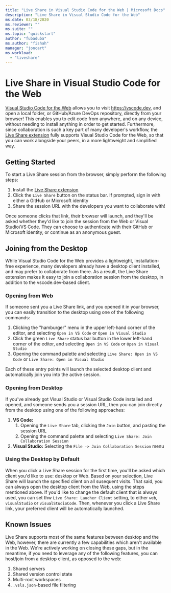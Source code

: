 ```yaml
---
title: "Live Share in Visual Studio Code for the Web | Microsoft Docs"
description: "Live Share in Visual Studio Code for the Web"
ms.date: 03/18/2020
ms.reviewer: ""
ms.suite: ""
ms.topic: "quickstart"
author: "fubaduba"
ms.author: "fishah"
manager: "joncart"
ms.workload: 
  - "liveshare"
---
```


<!--
Copyright &copy; Microsoft Corporation
All rights reserved.
Creative Commons Attribution 4.0 License (International): https://creativecommons.org/licenses/by/4.0/legalcode
-->

# Live Share in Visual Studio Code for the Web

[Visual Studio Code for the Web](https://code.visualstudio.com/blogs/2021/10/20/vscode-dev) allows you to visit https://vscode.dev, and open a local folder, or GitHub/Azure DevOps repository, directly from your browser! This enables you to edit code from anywhere, and on any device, without needing to install anything in order to get started. Furthermore, since collaboration is such a key part of many developer's workflow, the [Live Share extension](https://marketplace.visualstudio.com/items?itemName=MS-vsliveshare.vsliveshare) fully supports Visual Studio Code for the Web, so that you can work alongside your peers, in a more lightweight and simplified way.

## Getting Started

To start a Live Share session from the browser, simply perform the following steps:

1. Install the [Live Share extension](https://marketplace.visualstudio.com/items?itemName=MS-vsliveshare.vsliveshare)
2. Click the `Live Share` button on the status bar. If prompted, sign in with either a GitHub or Microsoft identity
3. Share the session URL with the developers you want to collaborate with!

Once someone clicks that link, their browser will launch, and they'll be asked whether they'd like to join the session from the Web or Visual Studio/VS Code. They can choose to authenticate with their GitHub or Microsoft identity, or continue as an anonymous guest.

## Joining from the Desktop

While Visual Studio Code for the Web provides a lightweight, installation-free experience, many developers already have a desktop client installed, and may prefer to collaborate from there. As a result, the Live Share extension makes it easy to join a collaboration session from the desktop, in addition to the vscode.dev-based client.

### Opening from Web

If someone sent you a Live Share link, and you opened it in your browser, you can easily transition to the desktop using one of the following commands:

1. Clicking the "hamburger" menu in the upper left-hand corner of the editor, and selecting `Open in VS Code` or `Open in Visual Studio`
1. Click the green `Live Share` status bar button in the lower left-hand corner of the editor, and selecting `Open in VS Code` or `Open in Visual Studio`
3. Opening the command palette and selecting `Live Share: Open in VS Code` or `Live Share: Open in Visual Studio`

Each of these entry points will launch the selected desktop client and automatically join you into the active session.

### Opening from Desktop

If you've already got Visual Studio or Visual Studio Code installed and opened, and someone sends you a session URL, then you can join directly from the desktop using one of the following approaches:

1. **VS Code:**
   1. Opening the `Live Share` tab, clicking the `Join` button, and pasting the session URL
   2. Opening the command palette and selecting `Live Share: Join Collaboration Session`
1. **Visual Studio:** Selecting the `File -> Join Collaboration Session` menu

### Using the Desktop by Default

When you click a Live Share session for the first time, you'll be asked which client you'd like to use: desktop or Web. Based on your selection, Live Share will launch the specified client on all susequent visits. That said, you can always open the desktop client from the Web, using the steps mentioned above. If you'd like to change the default client that is always used, you can set thw `Live Share: Laucher Client` setting, to either `web`, `visualStudio` or `visualStudioCode`. Then, whenever you click a Live Share link, your preferred client will be automatically launched.

## Known Issues

Live Share supports most of the same features between desktop and the Web, however, there are currently a few capabilities which aren't available in the Web. We're actively working on closing these gaps, but in the meantime, if you need to leverage any of the following features, you can host/join from a desktop client, as opposed to the web:

1. Shared servers
1. Shared version control state
3. Multi-root workspaces
4. `.vsls.json`-based file filtering
